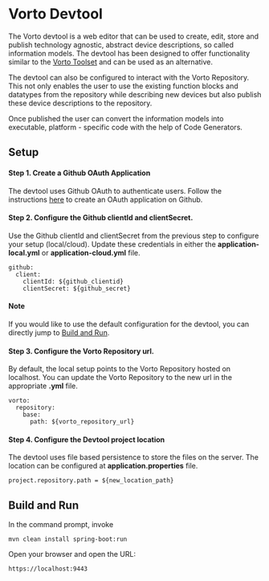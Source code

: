 # Vorto Devtool

The Vorto devtool is a web editor that can be used to create, edit, store and publish technology agnostic, abstract device descriptions, so called information models. The devtool has been designed to offer functionality similar to the [Vorto Toolset](http://www.eclipse.org/vorto/documentation/installation/installation.html#installing-the-vorto-toolset) and can be used as an alternative.

The devtool can also be configured to interact with the Vorto Repository. This not only enables the user to use the existing function blocks and datatypes from the repository while describing new devices but also publish these device descriptions to the repository.

Once published the user can convert the information models into executable, platform - specific code with the help of Code Generators.

## Setup

#### Step 1. Create a Github OAuth Application

The devtool uses Github OAuth to authenticate users. Follow the instructions [here](https://developer.github.com/apps/building-integrations/setting-up-and-registering-oauth-apps/registering-oauth-apps) to create an OAuth application on Github.

#### Step 2. Configure the Github clientId and clientSecret.

Use the Github clientId and clientSecret from the previous step to configure your setup (local/cloud). Update these credentials in either the **application-local.yml** or  **application-cloud.yml** file.

    github:
      client:
        clientId: ${github_clientid}
        clientSecret: ${github_secret}


#### Note

If you would like to use the default configuration for the devtool, you can directly jump to [Build and Run](#build-and-run).

#### Step 3. Configure the Vorto Repository url.

By default, the local setup points to the Vorto Repository hosted on localhost. You can update the Vorto Repository to the new url in the appropriate **.yml** file.

    vorto:
      repository:
        base:
          path: ${vorto_repository_url}


#### Step 4. Configure the Devtool project location

The devtool uses file based persistence to store the files on the server. The location can be configured at **application.properties** file.

    project.repository.path = ${new_location_path}

## Build and Run

In the command prompt, invoke

    mvn clean install spring-boot:run

Open your browser and open the URL:

    https://localhost:9443
